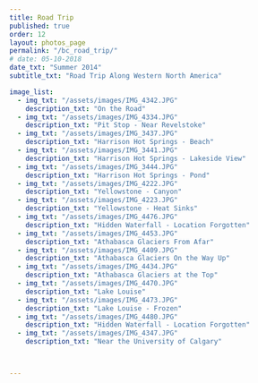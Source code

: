```yaml
---
title: Road Trip
published: true
order: 12
layout: photos_page
permalink: "/bc_road_trip/"
# date: 05-10-2018
date_txt: "Summer 2014"
subtitle_txt: "Road Trip Along Western North America"

image_list:
  - img_txt: "/assets/images/IMG_4342.JPG"
    description_txt: "On the Road"
  - img_txt: "/assets/images/IMG_4334.JPG"
    description_txt: "Pit Stop - Near Revelstoke"
  - img_txt: "/assets/images/IMG_3437.JPG"
    description_txt: "Harrison Hot Springs - Beach"
  - img_txt: "/assets/images/IMG_3441.JPG"
    description_txt: "Harrison Hot Springs - Lakeside View"
  - img_txt: "/assets/images/IMG_3444.JPG"
    description_txt: "Harrison Hot Springs - Pond"
  - img_txt: "/assets/images/IMG_4222.JPG"
    description_txt: "Yellowstone - Canyon"
  - img_txt: "/assets/images/IMG_4223.JPG"
    description_txt: "Yellowstone - Heat Sinks"
  - img_txt: "/assets/images/IMG_4476.JPG"
    description_txt: "Hidden Waterfall - Location Forgotten"
  - img_txt: "/assets/images/IMG_4453.JPG"
    description_txt: "Athabasca Glaciers From Afar"
  - img_txt: "/assets/images/IMG_4409.JPG"
    description_txt: "Athabasca Glaciers On the Way Up"
  - img_txt: "/assets/images/IMG_4434.JPG"
    description_txt: "Athabasca Glaciers at the Top"
  - img_txt: "/assets/images/IMG_4470.JPG"
    description_txt: "Lake Louise"
  - img_txt: "/assets/images/IMG_4473.JPG"
    description_txt: "Lake Louise - Frozen"
  - img_txt: "/assets/images/IMG_4480.JPG"
    description_txt: "Hidden Waterfall - Location Forgotten"
  - img_txt: "/assets/images/IMG_4347.JPG"
    description_txt: "Near the University of Calgary"



---
```

